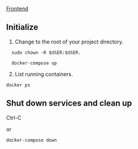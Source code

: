 [Frontend](https://github.com/hack-learn/frontend)

## Initialize

1. Change to the root of your project directory.

```
  sudo chown -R $USER:$USER.
```

```
  docker-compose up
```

2. List running containers.

```
docker ps
```

## Shut down services and clean up

Ctrl-C

or

```
docker-compose down
```
